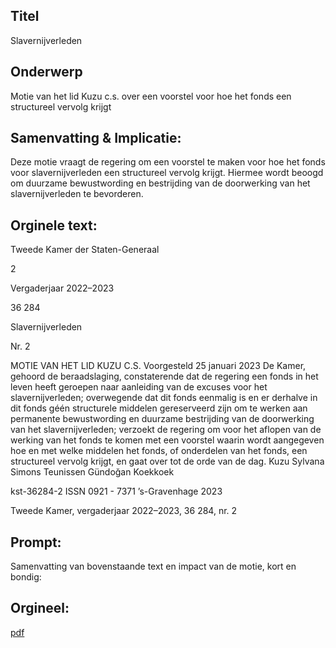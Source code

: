 ## Titel
Slavernijverleden
## Onderwerp
Motie van het lid Kuzu c.s. over een voorstel voor hoe het fonds een structureel vervolg krijgt 
## Samenvatting & Implicatie:

Deze motie vraagt de regering om een voorstel te maken voor hoe het fonds voor slavernijverleden een structureel vervolg krijgt. Hiermee wordt beoogd om duurzame bewustwording en bestrijding van de doorwerking van het slavernijverleden te bevorderen.
## Orginele text:


Tweede Kamer der Staten-Generaal

2

Vergaderjaar 2022–2023

36 284

Slavernijverleden

Nr. 2

MOTIE VAN HET LID KUZU C.S.
Voorgesteld 25 januari 2023
De Kamer,
gehoord de beraadslaging,
constaterende dat de regering een fonds in het leven heeft geroepen naar
aanleiding van de excuses voor het slavernijverleden;
overwegende dat dit fonds eenmalig is en er derhalve in dit fonds géén
structurele middelen gereserveerd zijn om te werken aan permanente
bewustwording en duurzame bestrijding van de doorwerking van het
slavernijverleden;
verzoekt de regering om voor het aflopen van de werking van het fonds te
komen met een voorstel waarin wordt aangegeven hoe en met welke
middelen het fonds, of onderdelen van het fonds, een structureel vervolg
krijgt,
en gaat over tot de orde van de dag.
Kuzu
Sylvana Simons
Teunissen
Gündoğan
Koekkoek

kst-36284-2
ISSN 0921 - 7371
’s-Gravenhage 2023

Tweede Kamer, vergaderjaar 2022–2023, 36 284, nr. 2


## Prompt:
Samenvatting van bovenstaande text en impact van de motie, kort en bondig:

## Orgineel:
[pdf](https://gegevensmagazijn.tweedekamer.nl/OData/v4/2.0/Document(182540b0-36cc-4470-b843-386d660b183e)/resource)
